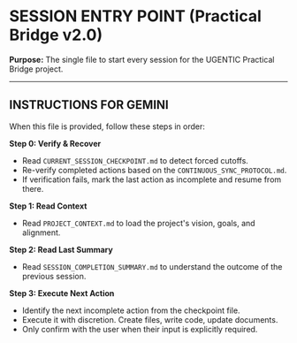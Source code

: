 # SESSION ENTRY POINT (Practical Bridge v2.0)

**Purpose:** The single file to start every session for the UGENTIC Practical Bridge project.

---

## INSTRUCTIONS FOR GEMINI

When this file is provided, follow these steps in order:

**Step 0: Verify & Recover**
- Read `CURRENT_SESSION_CHECKPOINT.md` to detect forced cutoffs.
- Re-verify completed actions based on the `CONTINUOUS_SYNC_PROTOCOL.md`.
- If verification fails, mark the last action as incomplete and resume from there.

**Step 1: Read Context**
- Read `PROJECT_CONTEXT.md` to load the project's vision, goals, and alignment.

**Step 2: Read Last Summary**
- Read `SESSION_COMPLETION_SUMMARY.md` to understand the outcome of the previous session.

**Step 3: Execute Next Action**
- Identify the next incomplete action from the checkpoint file.
- Execute it with discretion. Create files, write code, update documents.
- Only confirm with the user when their input is explicitly required.
